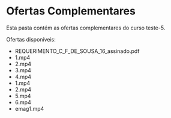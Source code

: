 # Ofertas Complementares

Esta pasta contém as ofertas complementares do curso teste-5.

Ofertas disponíveis:
- REQUERIMENTO_C_F_DE_SOUSA_16_assinado.pdf
- 1.mp4
- 2.mp4
- 3.mp4
- 4.mp4
- 1.mp4
- 2.mp4
- 5.mp4
- 6.mp4
- emag1.mp4